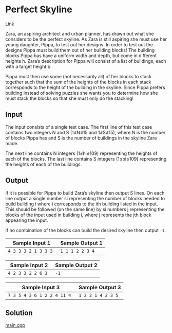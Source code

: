 # Perfect Skyline

[Link](https://open.kattis.com/problems/perfectskyline)

Zara, an aspiring architect and urban planner, has drawn out what she considers to be the perfect skyline. As Zara is still aspiring she must use her young daughter, Pippa, to test out her designs. In order to test out the designs Pippa must build them out of her building blocks! The building blocks Pippa has have a uniform width and depth, but come in different heights h. Zara’s description for Pippa will consist of a list of buildings, each with a target height b.

Pippa must then use some (not necessarily all) of her blocks to stack together such that the sum of the heights of the blocks in each stack corresponds to the height of the building in the skyline. Since Pippa prefers building instead of solving puzzles she wants you to determine how she must stack the blocks so that she must only do the stacking!

## Input

The input consists of a single test case. The first line of this test case contains two integers N and S (1≤N≤15 and 1≤S≤15), where N is the number of blocks Pippa has and S is the number of buildings in the skyline Zara made.

The next line contains N integers (1≤hi≤109) representing the heights of each of the blocks. The last line contains S integers (1≤bi≤109) representing the heights of each of the buildings.

## Output

If it is possible for Pippa to build Zara’s skyline then output S lines. On each line output a single number si representing the number of blocks needed to build building i where i corresponds to the ith building listed in the input. This should be followed (on the same line) by si numbers j representing the blocks of the input used in building i, where j represents the jth block appearing the input.

If no combination of the blocks can build the desired skyline then output `-1`.

| Sample Input 1       | Sample Output 1  |
| -------------------- | ---------------- |
| `4 3 3 3 2 1 3 3 3 ` | `1 1 1 2 2 3 4 ` |

| Sample Input 2     | Sample Output 2 |
| ------------------ | --------------- |
| `4 2 3 3 2 2 6 3 ` | `-1 `           |

| Sample Input 3              | Sample Output 3    |
| --------------------------- | ------------------ |
| `7 3 5 4 3 6 1 2 2 4 11 4 ` | `1 2 2 1 4 2 3 5 ` |

## Solution

[main.cpp](main.cpp)